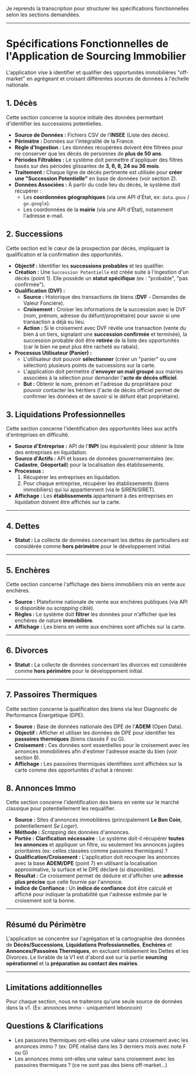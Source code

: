 Je reprends la transcription pour structurer les spécifications fonctionnelles selon les sections demandées.

***

# Spécifications Fonctionnelles de l'Application de Sourcing Immobilier

L'application vise à identifier et qualifier des opportunités immobilières "off-market" en agrégeant et croisant différentes sources de données à l'échelle nationale.

## 1. Décès

Cette section concerne la source initiale des données permettant d'identifier les successions potentielles.

* **Source de Données :** Fichiers CSV de l'**INSEE** (Liste des décès).
* **Périmètre :** Données sur l'intégralité de la France.
* **Règle d'Ingestion :** Les données récupérées doivent être filtrées pour ne conserver que les décès de personnes de **plus de 50 ans**.
* **Périodes Filtrables :** Le système doit permettre d'appliquer des filtres basés sur des périodes glissantes de **3, 6, 8, 24 ou 36 mois**.
* **Traitement :** Chaque ligne de décès pertinente est utilisée pour **créer une "Succession Potentielle"** en base de données (voir section 2).
* **Données Associées :** À partir du code lieu du décès, le système doit récupérer :
    * Les **coordonnées géographiques** (via une API d'État, ex: `data.gouv` / `go.google`).
    * Les coordonnées de la **mairie** (via une API d'État), notamment l'adresse e-mail.

## 2. Successions

Cette section est le cœur de la prospection par décès, impliquant la qualification et la confirmation des opportunités.

* **Objectif :** Identifier les **successions probables** et les qualifier.
* **Création :** Une `Succession Potentielle` est créée suite à l'ingestion d'un décès (point 1). Elle possède un **statut spécifique** (ex : "probable", "pas confirmée").
* **Qualification (DVF) :**
    * **Source :** Historique des transactions de biens (**DVF** - Demandes de Valeur Foncière).
    * **Croisement :** Croiser les informations de la succession avec le DVF (nom, prénom, adresse du défunt/propriétaire) pour savoir si une transaction a déjà eu lieu.
    * **Action :** Si le croisement avec DVF révèle une transaction (vente du bien à un tiers, signalant une **succession confirmée** et terminée), la succession probable doit être **retirée** de la liste des opportunités (car le bien ne peut plus être racheté au rabais).
* **Processus Utilisateur (Panier) :**
    * L'utilisateur doit pouvoir **sélectionner** (créer un "panier" ou une sélection) plusieurs points de successions sur la carte.
    * L'application doit permettre d'**envoyer un mail groupé** aux mairies associées à la sélection pour demander l'**acte de décès officiel**.
    * **But :** Obtenir le nom, prénom et l'adresse du propriétaire pour pouvoir contacter les héritiers (l'acte de décès officiel permet de confirmer les données et de savoir si le défunt était propriétaire).

## 3. Liquidations Professionnelles

Cette section concerne l'identification des opportunités liées aux actifs d'entreprises en difficulté.

* **Source d'Entreprise :** API de l'**INPI** (ou équivalent) pour obtenir la liste des entreprises en liquidation.
* **Source d'Actifs :** API et bases de données gouvernementales (ex: **Cadastre**, **Géoportail**) pour la localisation des établissements.
* **Processus :**
    1.  Récupérer les entreprises en liquidation.
    2.  Pour chaque entreprise, récupérer les établissements (biens immobiliers) qui lui appartiennent (via le SIREN/SIRET).
* **Affichage :** Les **établissements** appartenant à des entreprises en liquidation doivent être affichés sur la carte.

***

## 4. Dettes

* **Statut :** La collecte de données concernant les dettes de particuliers est considérée comme **hors périmètre** pour le développement initial.

***

## 5. Enchères

Cette section concerne l'affichage des biens immobiliers mis en vente aux enchères.

* **Source :** Plateforme nationale de vente aux enchères publiques (via API si disponible ou *scrapping* ciblé).
* **Règles :** Le système doit **filtrer** les données pour n'afficher que les enchères de nature **immobilière**.
* **Affichage :** Les biens en vente aux enchères sont affichés sur la carte.

***

## 6. Divorces

* **Statut :** La collecte de données concernant les divorces est considérée comme **hors périmètre** pour le développement initial.

***

## 7. Passoires Thermiques

Cette section concerne la qualification des biens via leur Diagnostic de Performance Énergétique (DPE).

* **Source :** Base de données nationale des DPE de l'**ADEM** (Open Data).
* **Objectif :** Afficher et utiliser les données de DPE pour identifier les **passoires thermiques** (biens classés F ou G).
* **Croisement :** Ces données sont essentielles pour le croisement avec les annonces immobilières afin d'estimer l'adresse exacte du bien (voir section 8).
* **Affichage :** Les passoires thermiques identifiées sont affichées sur la carte comme des opportunités d'achat à rénover.

## 8. Annonces Immo

Cette section concerne l'identification des biens en vente sur le marché classique pour potentiellement les requalifier.

* **Source :** Sites d'annonces immobilières (principalement **Le Bon Coin**, potentiellement *Se Loger*).
* **Méthode :** *Scrapping* des données d'annonces.
* **Portée :** **Clarification nécessaire** : Le système doit-il récupérer **toutes les annonces** et appliquer un filtre, ou seulement les annonces jugées prioritaires (ex: celles classées comme passoires thermiques) ?
* **Qualification/Croisement :** L'application doit recouper les annonces avec la base **ADEM/DPE** (point 7) en utilisant la localisation approximative, la surface et le DPE déclaré (si disponible).
* **Résultat :** Ce croisement permet de déduire et d'afficher une **adresse plus précise** que celle fournie par l'annonce.
* **Indice de Confiance :** Un **indice de confiance** doit être calculé et affiché pour indiquer la probabilité que l'adresse estimée par le croisement soit la bonne.

***

## Résumé du Périmètre

L'application se concentre sur l'agrégation et la cartographie des données de **Décès/Successions**, **Liquidations Professionnelles**, **Enchères** et **Annonces/Passoires Thermiques**, en excluant initialement les Dettes et les Divorces. Le livrable de la V1 est d'abord axé sur la partie **sourcing opérationnel** et la **préparation au contact des mairies**.

*** 

## Limitations additionnelles
Pour chaque section, nous ne traiterons qu'une seule source de données dans la v1. (Ex: annonces immo - uniquement leboncoin)

## Questions & Clarifications
- Les passoires thermiques ont-elles une valeur sans croisement avec les annonces immo ? (ex: DPE réalisé dans les 3 derniers mois avec note F ou G)
- Les annonces immo ont-elles une valeur sans croisement avec les passoires thermiques ? (ce ne sont pas des biens off-market...)
